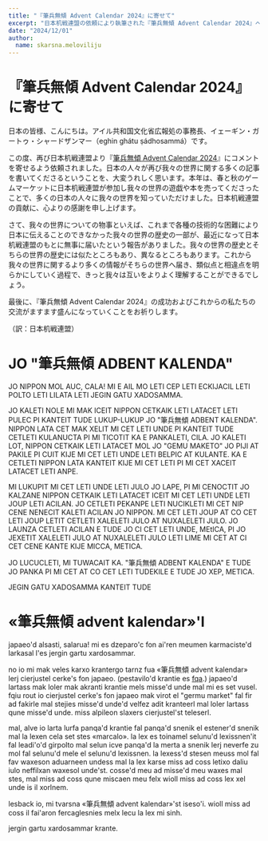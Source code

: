 ```yaml
---
title: "『筆兵無傾 Advent Calendar 2024』に寄せて"
excerpt: "日本机戦連盟の依頼により執筆された『筆兵無傾 Advent Calendar 2024』への祝辞です。"
date: "2024/12/01"
author:
  name: skarsna.meloviliju
---
```


# 『筆兵無傾 Advent Calendar 2024』に寄せて
日本の皆様、こんにちは。アイル共和国文化省広報処の事務長、イェーギン・ガートゥ・シャードザンマー（eghin ghátu ṣádhosammá）です。

この度、再び日本机戦連盟より『<a href="https://adventar.org/calendars/10596">筆兵無傾 Advent Calendar 2024</a>』にコメントを寄せるよう依頼されました。日本の人々が再び我々の世界に関する多くの記事を書いてくださるということを、大変うれしく思います。本年は、春と秋のゲームマーケットに日本机戦連盟が参加し我々の世界の遊戯や本を売ってくださったことで、多くの日本の人々に我々の世界を知っていただけました。日本机戦連盟の貢献に、心よりの感謝を申し上げます。

さて、我々の世界についての物事といえば、これまで各種の技術的な困難により日本に伝えることのできなかった我々の世界の歴史の一部が、最近になって日本机戦連盟のもとに無事に届いたという報告がありました。我々の世界の歴史とそちらの世界の歴史には似たところもあり、異なるところもあります。これから我々の世界に関するより多くの情報がそちらの世界へ届き、類似点と相違点を明らかにしていく過程で、きっと我々は互いをよりよく理解することができるでしょう。

最後に、『筆兵無傾 Advent Calendar 2024』の成功およびこれからの私たちの交流がますます盛んになっていくことをお祈りします。

（訳：日本机戦連盟）

# <span lang="x-ycaxen-medium">JO "</span><span lang="x-linmarn">筆兵無傾</span><span lang="x-ycaxen-medium"> ADBENT KALENDA"</span>
<div lang="x-ycaxen-medium">

JO NIPPON MOL AUC, CALA! MI E AIL MO LETI CEP LETI ECKIJACIL LETI POLTO LETI LILATA LETI JEGIN GATU XADOSAMMA.

JO KALETI NOLE MI MAK ICEIT NIPPON CETKAIK LETI LATACET LETI PULEC PI KANTEIT TUDE LUKUP-LUKUP JO "<span lang="x-linmarn">筆兵無傾</span> ADBENT KALENDA". NIPPON LATA CET MAK XELIT MI CET LETI UNDE PI KANTEIT TUDE CETLETI KULANUCTA PI MI TICOTIT KA E PANKALETI, CILA. JO KALETI LOT, NIPPON CETKAIK LETI LATACET MOL JO "GEMU MAKETO" JO PIJI AT PAKILE PI CUIT KIJE MI CET LETI UNDE LETI BELPIC AT KULANTE. KA E CETLETI NIPPON LATA KANTEIT KIJE MI CET LETI PI MI CET XACEIT LATACET LETI ANPE.

MI LUKUPIT MI CET LETI UNDE LETI JULO JO LAPE, PI MI CENOCTIT JO KALZANE NIPPON CETKAIK LETI LATACET ICEIT MI CET LETI UNDE LETI JOUP LETI ACILAN. JO CETLETI PEKANPE LETI NUCIKLETI MI CET NIP CENE NENECIT KALETI ACILAN JO NIPPON. MI CET LETI JOUP AT CO CET LETI JOUP LETIT CETLETI XALELETI JULO AT NUXALELETI JULO. JO LAUNZA CETLETI ACILAN E TUDE JO CI CET LETI UNDE, MEtICA, PI JO JEXETIT XALELETI JULO AT NUXALELETI JULO LETI LIME MI CET AT CI CET CENE KANTE KIJE MICCA, METICA.

JO LUCUCLETI, MI TUWACAIT KA. "<span lang="x-linmarn">筆兵無傾</span> ADBENT KALENDA" E TUDE JO PANKA PI MI CET AT CO CET LETI TUDEKILE E TUDE JO XEP, METICA.

JEGIN GATU XADOSAMMA KANTEIT TUDE

</div>

# «<span lang="x-linmarn">筆兵無傾</span><span lang="x-lineparine"> advent kalendar»'l</span>
<div lang="x-lineparine">

japaeo'd alsasti, salarua! mi es dzeparo'c fon ai'ren meumen karmaciste'd larkasal l'es jergin gartu xardosammar.

no io mi mak veles karxo krantergo tarnz fua «<span lang="x-linmarn">筆兵無傾</span> advent kalendar» lerj cierjustel cerke's fon japaeo. (pestavilo'd krantie es [fqa](../advent-calendar-20231201).) japaeo'd lartass mak loler mak akranti krantie mels misse'd unde mal mi es set vusel. fqiu rout io cierjustel cerke's fon japaeo mak virot el "germu market" fal fir ad fakirle mal stejies misse'd unde'd velfez adit kranteerl mal loler lartass qune misse'd unde. miss alpileon slaxers cierjustel'st teleserl.


mal, alve io larta lurfa panqa'd krantie fal panqa'd snenik el estener'd snenik mal la lexen cela set stes «marcalo». la lex es toinamel selunu'd lexissnen'it fal leadi'o'd girpolto mal selun icve panqa'd la merta a snenik lerj neverfe zu mol fal selunu'd mele el selunu'd lexissnen. la lexess'd stesen meuss mol fal fav waxeson aduarneen undess mal la lex karse miss ad coss letixo daliu iulo neffilxan waxesol unde'st. cosse'd meu ad misse'd meu waxes mal stes, mal miss ad coss qune miscaen meu felx wioll miss ad coss lex xel unde is il xorlnem.

lesback io, mi tvarsna «<span lang="x-linmarn">筆兵無傾</span> advent kalendar»'st iseso'i. wioll miss ad coss il fai'aron fercaglesnies melx lecu la lex mi sinh.

jergin gartu xardosammar krante.

</div>